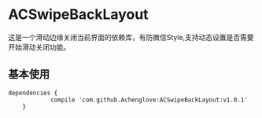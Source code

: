 # ACSwipeBackLayout
这是一个滑动边缘关闭当前界面的依赖库，有防微信Style,支持动态设置是否需要开始滑动关闭功能。

## 基本使用
```
dependencies {
	        compile 'com.github.Achenglove:ACSwipeBackLayout:v1.0.1'
	}
```
